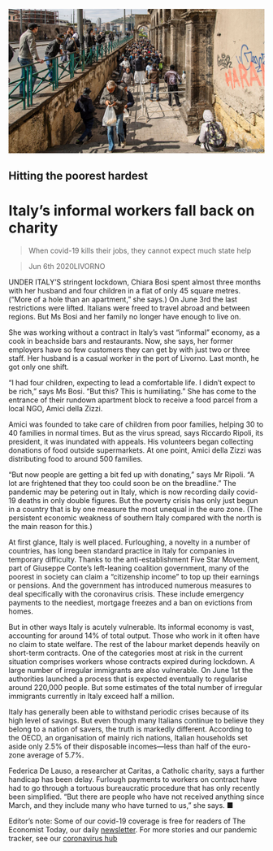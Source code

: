 ![](./images/20200606_EUP002_0.jpg)

## Hitting the poorest hardest

# Italy’s informal workers fall back on charity

> When covid-19 kills their jobs, they cannot expect much state help

> Jun 6th 2020LIVORNO

UNDER ITALY’S stringent lockdown, Chiara Bosi spent almost three months with her husband and four children in a flat of only 45 square metres. (“More of a hole than an apartment,” she says.) On June 3rd the last restrictions were lifted. Italians were freed to travel abroad and between regions. But Ms Bosi and her family no longer have enough to live on.

She was working without a contract in Italy’s vast “informal” economy, as a cook in beachside bars and restaurants. Now, she says, her former employers have so few customers they can get by with just two or three staff. Her husband is a casual worker in the port of Livorno. Last month, he got only one shift.

“I had four children, expecting to lead a comfortable life. I didn’t expect to be rich,” says Ms Bosi. “But this? This is humiliating.” She has come to the entrance of their rundown apartment block to receive a food parcel from a local NGO, Amici della Zizzi.

Amici was founded to take care of children from poor families, helping 30 to 40 families in normal times. But as the virus spread, says Riccardo Ripoli, its president, it was inundated with appeals. His volunteers began collecting donations of food outside supermarkets. At one point, Amici della Zizzi was distributing food to around 500 families.

“But now people are getting a bit fed up with donating,” says Mr Ripoli. “A lot are frightened that they too could soon be on the breadline.” The pandemic may be petering out in Italy, which is now recording daily covid-19 deaths in only double figures. But the poverty crisis has only just begun in a country that is by one measure the most unequal in the euro zone. (The persistent economic weakness of southern Italy compared with the north is the main reason for this.)

At first glance, Italy is well placed. Furloughing, a novelty in a number of countries, has long been standard practice in Italy for companies in temporary difficulty. Thanks to the anti-establishment Five Star Movement, part of Giuseppe Conte’s left-leaning coalition government, many of the poorest in society can claim a “citizenship income” to top up their earnings or pensions. And the government has introduced numerous measures to deal specifically with the coronavirus crisis. These include emergency payments to the neediest, mortgage freezes and a ban on evictions from homes.

But in other ways Italy is acutely vulnerable. Its informal economy is vast, accounting for around 14% of total output. Those who work in it often have no claim to state welfare. The rest of the labour market depends heavily on short-term contracts. One of the categories most at risk in the current situation comprises workers whose contracts expired during lockdown. A large number of irregular immigrants are also vulnerable. On June 1st the authorities launched a process that is expected eventually to regularise around 220,000 people. But some estimates of the total number of irregular immigrants currently in Italy exceed half a million.

Italy has generally been able to withstand periodic crises because of its high level of savings. But even though many Italians continue to believe they belong to a nation of savers, the truth is markedly different. According to the OECD, an organisation of mainly rich nations, Italian households set aside only 2.5% of their disposable incomes—less than half of the euro-zone average of 5.7%.

Federica De Lauso, a researcher at Caritas, a Catholic charity, says a further handicap has been delay. Furlough payments to workers on contract have had to go through a tortuous bureaucratic procedure that has only recently been simplified. “But there are people who have not received anything since March, and they include many who have turned to us,” she says. ■

Editor’s note: Some of our covid-19 coverage is free for readers of The Economist Today, our daily [newsletter](https://www.economist.com/https://my.economist.com/user#newsletter). For more stories and our pandemic tracker, see our [coronavirus hub](https://www.economist.com//news/2020/03/11/the-economists-coverage-of-the-coronavirus)
